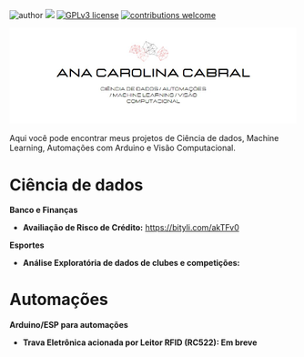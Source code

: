 
![author](https://img.shields.io/badge/author-anacarolinaz-red.svg) [![](https://img.shields.io/badge/python-3.7+-blue.svg)](https://www.python.org/downloads/release/python-365/) [![GPLv3 license](https://img.shields.io/badge/License-GPLv3-blue.svg)](http://perso.crans.org/besson/LICENSE.html) [![contributions welcome](https://img.shields.io/badge/contributions-welcome-brightgreen.svg?style=flat)](https://github.com/carlosfab/data_science/issues)

<p align="center">
</p>

<img src="bannergit.jpg">

<p>Aqui você pode encontrar meus projetos de Ciência de dados, Machine Learning, Automações com Arduino e Visão Computacional.</p>

<b><h1>Ciência de dados</h1></b>

**Banco e Finanças**

* **Availiação de Risco de Crédito:** https://bityli.com/akTFv0

**Esportes**

* **Análise Exploratória de dados de clubes e competições:**

<b><h1>Automações</h1></b>

**Arduino/ESP para automações**

* **Trava Eletrônica acionada por Leitor RFID (RC522): Em breve**
